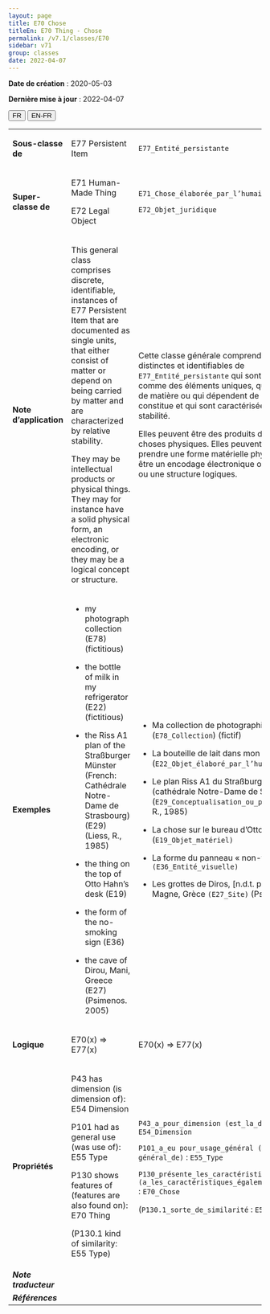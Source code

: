 ```yaml
---
layout: page
title: E70 Chose
titleEn: E70 Thing - Chose
permalink: /v7.1/classes/E70
sidebar: v71
group: classes
date: 2022-04-07
---
```


**Date de création** : 2020-05-03

**Dernière mise à jour** : 2022-04-07

<div class="lang-buttons">
  <button id="fr" class="activate">FR</button>
  <button id="en-fr">EN-FR</button>
</div>

<table>
				<tbody>
				<tr>
					<td><strong>Sous-classe de</strong></td>
					<td class="en"><p>E77 Persistent Item</p>
							</td>
						<td><p><code class="language-plaintext highlighter-rouge">E77_Entité_persistante</code></p>
							</td>
						</tr>
					<tr>
					<td><strong>Super-classe de</strong></td>
					<td class="en"><p>E71 Human-Made Thing</p>
							<p>E72 Legal Object</p>
							</td>
						<td><p><code class="language-plaintext highlighter-rouge">E71_Chose_élaborée_par_l’humain</code></p>
							<p><code class="language-plaintext highlighter-rouge">E72_Objet_juridique</code></p>
							</td>
						</tr>
					<tr>
					<td><strong>Note d’application</strong></td>
					<td class="en"><p>This general class comprises discrete, identifiable, instances of E77 Persistent Item that are documented as single units, that either consist of matter or depend on being carried by matter and are characterized by relative stability.</p>
							<p>They may be intellectual products or physical things. They may for instance have a solid physical form, an electronic encoding, or they may be a logical concept or structure.</p>
							</td>
						<td><p>Cette classe générale comprend les instances distinctes et identifiables de <code class="language-plaintext highlighter-rouge">E77_Entité_persistante</code> qui sont documentées comme des éléments uniques, qui sont constituées de matière ou qui dépendent de la matière qui les constitue et qui sont caractérisées par une certaine stabilité.</p>
							<p>Elles peuvent être des produits de l’intellect ou des choses physiques. Elles peuvent, par exemple, prendre une forme matérielle physique et solide, être un encodage électronique ou être un concept ou une structure logiques.</p>
							</td>
						</tr>
					<tr>
					<td><strong>Exemples</strong></td>
					<td class="en"><ul><li><p>my photograph collection (E78) (fictitious)</p>
							</li>
									<li><p>the bottle of milk in my refrigerator (E22) (fictitious)</p>
							</li>
										<li><p>the Riss A1 plan of the Straßburger Münster (French: Cathédrale Notre-Dame de Strasbourg) (E29) (Liess, R., 1985)</p>
							</li>
										<li><p>the thing on the top of Otto Hahn’s desk (E19)</p>
							</li>
										<li><p>the form of the no-smoking sign (E36)</p>
							</li>
										<li><p>the cave of Dirou, Mani, Greece (E27) (Psimenos. 2005)</p>
							</li></ul>
										</td>
						<td><ul><li><p>Ma collection de photographies (<code class="language-plaintext highlighter-rouge">E78_Collection</code>) (fictif)</p>
							</li>
									<li><p>La bouteille de lait dans mon réfrigérateur (<code class="language-plaintext highlighter-rouge">E22_Objet_élaboré_par_l’humain</code>) (fictif)</p>
							</li>
										<li><p>Le plan Riss A1 du Straßburger Münster (cathédrale Notre-Dame de Strasbourg) (<code class="language-plaintext highlighter-rouge">E29_Conceptualisation_ou_procédure</code>) (Liess, R., 1985)</p>
							</li>
										<li><p>La chose sur le bureau d’Otto Hahn (<code class="language-plaintext highlighter-rouge">E19_Objet_matériel)</code></p>
							</li>
										<li><p>La forme du panneau « non-fumeur» <code class="language-plaintext highlighter-rouge">(E36_Entité_visuelle)</code></p>
							</li>
										<li><p>Les grottes de Diros, [n.d.t. péninsule du] Magne, Grèce <code class="language-plaintext highlighter-rouge">(E27_Site)</code> (Psimenos, 2005)<code class="language-plaintext highlighter-rouge"></code></p>
							</li></ul>
										</td>
						</tr>
					<tr>
					<td><strong>Logique</strong></td>
					<td class="en"><p>E70(x) ⇒ E77(x)</p>
							</td>
						<td><p>E70(x) ⇒ E77(x)</p>
							</td>
						</tr>
					<tr>
					<td><strong>Propriétés</strong></td>
					<td class="en"><p>P43 has dimension (is dimension of): E54 Dimension</p>
							<p>P101 had as general use (was use of): E55 Type</p>
							<p>P130 shows features of (features are also found on): E70 Thing</p>
							<p>(P130.1 kind of similarity: E55 Type)</p>
							</td>
						<td><p><code class="language-plaintext highlighter-rouge">P43_a_pour_dimension (est_la_dimension_de)</code> : <code class="language-plaintext highlighter-rouge">E54_Dimension</code> </p>
							<p><code class="language-plaintext highlighter-rouge">P101_a_eu pour_usage_général (a_été_l'usage général_de)</code> : <code class="language-plaintext highlighter-rouge">E55_Type</code> </p>
							<p><code class="language-plaintext highlighter-rouge">P130_présente_les_caractéristiques_de (a_les_caractéristiques_également_présentes_sur)</code> : <code class="language-plaintext highlighter-rouge">E70_Chose</code> </p>
							<p>(<code class="language-plaintext highlighter-rouge">P130.1_sorte_de_similarité</code> : <code class="language-plaintext highlighter-rouge">E55_Type</code>)</p>
							</td>
						</tr>
					<tr>
					<td><strong><em>Note traducteur</em></strong></td>
					<td colspan="2"><p></p>
							</td>
						</tr>
					<tr>
					<td><strong><em>Références</em></strong></td>
					<td colspan="2"><p><em></em></p>
							</td>
						</tr>
					</tbody>
				</table>
				